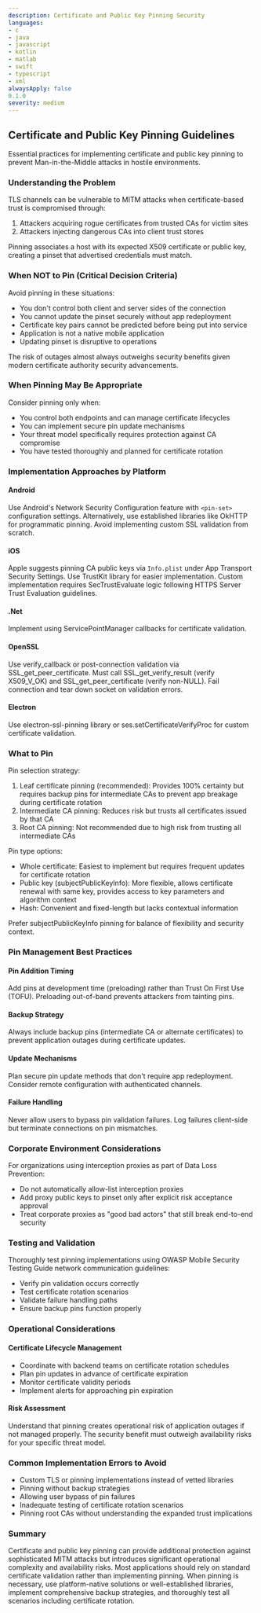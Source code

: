 ```yaml
---
description: Certificate and Public Key Pinning Security
languages:
- c
- java
- javascript
- kotlin
- matlab
- swift
- typescript
- xml
alwaysApply: false
0.1.0
severity: medium
---
```


## Certificate and Public Key Pinning Guidelines

Essential practices for implementing certificate and public key pinning to prevent Man-in-the-Middle attacks in hostile environments.

### Understanding the Problem

TLS channels can be vulnerable to MITM attacks when certificate-based trust is compromised through:
1. Attackers acquiring rogue certificates from trusted CAs for victim sites
2. Attackers injecting dangerous CAs into client trust stores

Pinning associates a host with its expected X509 certificate or public key, creating a pinset that advertised credentials must match.

### When NOT to Pin (Critical Decision Criteria)

Avoid pinning in these situations:
- You don't control both client and server sides of the connection
- You cannot update the pinset securely without app redeployment
- Certificate key pairs cannot be predicted before being put into service
- Application is not a native mobile application
- Updating pinset is disruptive to operations

The risk of outages almost always outweighs security benefits given modern certificate authority security advancements.

### When Pinning May Be Appropriate

Consider pinning only when:
- You control both endpoints and can manage certificate lifecycles
- You can implement secure pin update mechanisms
- Your threat model specifically requires protection against CA compromise
- You have tested thoroughly and planned for certificate rotation

### Implementation Approaches by Platform

#### Android
Use Android's Network Security Configuration feature with `<pin-set>` configuration settings. Alternatively, use established libraries like OkHTTP for programmatic pinning. Avoid implementing custom SSL validation from scratch.

#### iOS
Apple suggests pinning CA public keys via `Info.plist` under App Transport Security Settings. Use TrustKit library for easier implementation. Custom implementation requires SecTrustEvaluate logic following HTTPS Server Trust Evaluation guidelines.

#### .Net
Implement using ServicePointManager callbacks for certificate validation.

#### OpenSSL
Use verify_callback or post-connection validation via SSL_get_peer_certificate. Must call SSL_get_verify_result (verify X509_V_OK) and SSL_get_peer_certificate (verify non-NULL). Fail connection and tear down socket on validation errors.

#### Electron
Use electron-ssl-pinning library or ses.setCertificateVerifyProc for custom certificate validation.

### What to Pin

Pin selection strategy:
1. Leaf certificate pinning (recommended): Provides 100% certainty but requires backup pins for intermediate CAs to prevent app breakage during certificate rotation
2. Intermediate CA pinning: Reduces risk but trusts all certificates issued by that CA
3. Root CA pinning: Not recommended due to high risk from trusting all intermediate CAs

Pin type options:
- Whole certificate: Easiest to implement but requires frequent updates for certificate rotation
- Public key (subjectPublicKeyInfo): More flexible, allows certificate renewal with same key, provides access to key parameters and algorithm context
- Hash: Convenient and fixed-length but lacks contextual information

Prefer subjectPublicKeyInfo pinning for balance of flexibility and security context.

### Pin Management Best Practices

#### Pin Addition Timing
Add pins at development time (preloading) rather than Trust On First Use (TOFU). Preloading out-of-band prevents attackers from tainting pins.

#### Backup Strategy
Always include backup pins (intermediate CA or alternate certificates) to prevent application outages during certificate updates.

#### Update Mechanisms
Plan secure pin update methods that don't require app redeployment. Consider remote configuration with authenticated channels.

#### Failure Handling
Never allow users to bypass pin validation failures. Log failures client-side but terminate connections on pin mismatches.

### Corporate Environment Considerations

For organizations using interception proxies as part of Data Loss Prevention:
- Do not automatically allow-list interception proxies
- Add proxy public keys to pinset only after explicit risk acceptance approval
- Treat corporate proxies as "good bad actors" that still break end-to-end security

### Testing and Validation

Thoroughly test pinning implementations using OWASP Mobile Security Testing Guide network communication guidelines:
- Verify pin validation occurs correctly
- Test certificate rotation scenarios
- Validate failure handling paths
- Ensure backup pins function properly

### Operational Considerations

#### Certificate Lifecycle Management
- Coordinate with backend teams on certificate rotation schedules
- Plan pin updates in advance of certificate expiration
- Monitor certificate validity periods
- Implement alerts for approaching pin expiration

#### Risk Assessment
Understand that pinning creates operational risk of application outages if not managed properly. The security benefit must outweigh availability risks for your specific threat model.

### Common Implementation Errors to Avoid

- Custom TLS or pinning implementations instead of vetted libraries
- Pinning without backup strategies
- Allowing user bypass of pin failures
- Inadequate testing of certificate rotation scenarios
- Pinning root CAs without understanding the expanded trust implications

### Summary

Certificate and public key pinning can provide additional protection against sophisticated MITM attacks but introduces significant operational complexity and availability risks. Most applications should rely on standard certificate validation rather than implementing pinning. When pinning is necessary, use platform-native solutions or well-established libraries, implement comprehensive backup strategies, and thoroughly test all scenarios including certificate rotation.